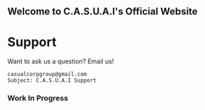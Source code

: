 ## Welcome to C.A.S.U.A.I's Official Website

# Support
Want to ask us a question?
Email us! 
```
casualcorpgroup@gmail.com
Subject: C.A.S.U.A.I Support
```



### Work In Progress
